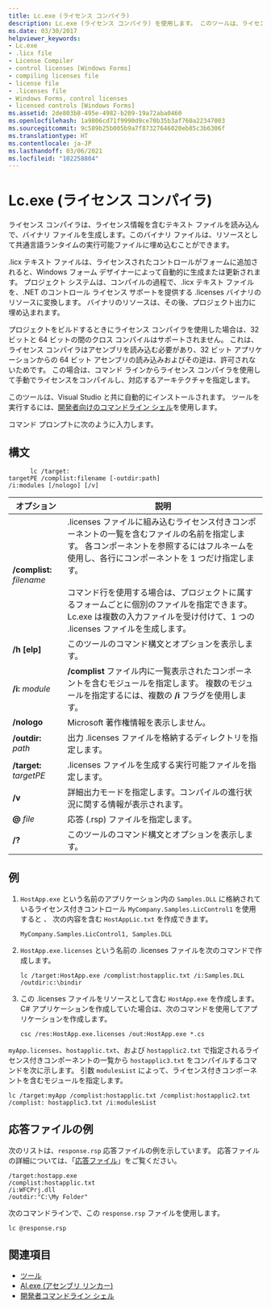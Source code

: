 ```yaml
---
title: Lc.exe (ライセンス コンパイラ)
description: Lc.exe (ライセンス コンパイラ) を使用します。 このツールは、ライセンス情報を含むテキスト ファイルを読み取り、CLR 実行可能ファイルにリソースとして埋め込むバイナリ ファイルを作成します。
ms.date: 03/30/2017
helpviewer_keywords:
- Lc.exe
- .licx file
- License Compiler
- control licenses [Windows Forms]
- compiling licenses file
- license file
- .licenses file
- Windows Forms, control licenses
- licensed controls [Windows Forms]
ms.assetid: 2de803b8-495e-4982-b209-19a72aba0460
ms.openlocfilehash: 1a9806cd71f9990d9ce70b35b3af760a22347003
ms.sourcegitcommit: 9c589b25b005b9a7f87327646020eb85c3b6306f
ms.translationtype: HT
ms.contentlocale: ja-JP
ms.lasthandoff: 03/06/2021
ms.locfileid: "102258804"
---
```

# <a name="lcexe-license-compiler"></a>Lc.exe (ライセンス コンパイラ)

ライセンス コンパイラは、ライセンス情報を含むテキスト ファイルを読み込んで、バイナリ ファイルを生成します。このバイナリ ファイルは、リソースとして共通言語ランタイムの実行可能ファイルに埋め込むことができます。  
  
 .licx テキスト ファイルは、ライセンスされたコントロールがフォームに追加されると、Windows フォーム デザイナーによって自動的に生成または更新されます。 プロジェクト システムは、コンパイルの過程で、.licx テキスト ファイルを、.NET のコントロール ライセンス サポートを提供する .licenses バイナリのリソースに変換します。 バイナリのリソースは、その後、プロジェクト出力に埋め込まれます。  
  
 プロジェクトをビルドするときにライセンス コンパイラを使用した場合は、32 ビットと 64 ビットの間のクロス コンパイルはサポートされません。 これは、ライセンス コンパイラはアセンブリを読み込む必要があり、32 ビット アプリケーションからの 64 ビット アセンブリの読み込みおよびその逆は、許可されないためです。 この場合は、コマンド ラインからライセンス コンパイラを使用して手動でライセンスをコンパイルし、対応するアーキテクチャを指定します。  
  
 このツールは、Visual Studio と共に自動的にインストールされます。 ツールを実行するには、[開発者向けのコマンドライン シェル](/visualstudio/ide/reference/command-prompt-powershell)を使用します。  
  
 コマンド プロンプトに次のように入力します。  
  
## <a name="syntax"></a>構文  
  
```console
      lc /target:  
targetPE /complist:filename [-outdir:path]  
/i:modules [/nologo] [/v]  
```  
  
|オプション|説明|  
|------------|-----------------|  
|**/complist:** *filename*|.licenses ファイルに組み込むライセンス付きコンポーネントの一覧を含むファイルの名前を指定します。 各コンポーネントを参照するにはフルネームを使用し、各行にコンポーネントを 1 つだけ指定します。<br /><br /> コマンド行を使用する場合は、プロジェクトに属するフォームごとに個別のファイルを指定できます。 Lc.exe は複数の入力ファイルを受け付けて、1 つの .licenses ファイルを生成します。|  
|**/h** **[elp]**|このツールのコマンド構文とオプションを表示します。|  
|**/i:** *module*|**/complist** ファイル内に一覧表示されたコンポーネントを含むモジュールを指定します。 複数のモジュールを指定するには、複数の **/i** フラグを使用します。|  
|**/nologo**|Microsoft 著作権情報を表示しません。|  
|**/outdir:** *path*|出力 .licenses ファイルを格納するディレクトリを指定します。|  
|**/target:** *targetPE*|.licenses ファイルを生成する実行可能ファイルを指定します。|  
|**/v**|詳細出力モードを指定します。コンパイルの進行状況に関する情報が表示されます。|  
|**@** *file*|応答 (.rsp) ファイルを指定します。|  
|**/?**|このツールのコマンド構文とオプションを表示します。|  
  
## <a name="example"></a>例  
  
1. `HostApp.exe` という名前のアプリケーション内の `Samples.DLL` に格納されているライセンス付きコントロール `MyCompany.Samples.LicControl1` を使用すると *、* 次の内容を含む `HostAppLic.txt` を作成できます。  
  
    ```text
    MyCompany.Samples.LicControl1, Samples.DLL  
    ```  
  
2. `HostApp.exe.licenses` という名前の .licenses ファイルを次のコマンドで作成します。  
  
    ```console  
    lc /target:HostApp.exe /complist:hostapplic.txt /i:Samples.DLL /outdir:c:\bindir  
    ```  
  
3. この .licenses ファイルをリソースとして含む  `HostApp.exe` を作成します。 C# アプリケーションを作成していた場合は、次のコマンドを使用してアプリケーションを作成します。  
  
    ```console
    csc /res:HostApp.exe.licenses /out:HostApp.exe *.cs  
    ```  
  
 `myApp.licenses`、`hostapplic.txt`、および `hostapplic2.txt` で指定されるライセンス付きコンポーネントの一覧から `hostapplic3.txt` をコンパイルするコマンドを次に示します。 引数 `modulesList` によって、ライセンス付きコンポーネントを含むモジュールを指定します。  
  
```console  
lc /target:myApp /complist:hostapplic.txt /complist:hostapplic2.txt /complist: hostapplic3.txt /i:modulesList  
```  
  
## <a name="response-file-example"></a>応答ファイルの例  

 次のリストは、`response.rsp` 応答ファイルの例を示しています。 応答ファイルの詳細については、「[応答ファイル](/visualstudio/msbuild/msbuild-response-files)」をご覧ください。  
  
```text  
/target:hostapp.exe  
/complist:hostapplic.txt
/i:WFCPrj.dll
/outdir:"C:\My Folder"  
```  
  
 次のコマンドラインで、この `response.rsp` ファイルを使用します。  
  
```console  
lc @response.rsp  
```  
  
## <a name="see-also"></a>関連項目

- [ツール](index.md)
- [Al.exe (アセンブリ リンカー)](al-exe-assembly-linker.md)
- [開発者コマンドライン シェル](/visualstudio/ide/reference/command-prompt-powershell)
